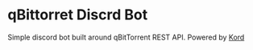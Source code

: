 # qBittorret Discrd Bot
Simple discord bot built around qBitTorrent REST API. Powered by [Kord](https://github.com/kordlib/kord)
